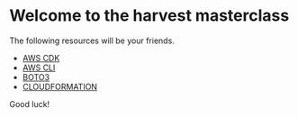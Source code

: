 # Welcome to the harvest masterclass


The following resources will be your friends.

- [AWS CDK](https://docs.aws.amazon.com/cdk/api/latest/docs/aws-construct-library.html)
- [AWS CLI](https://awscli.amazonaws.com/v2/documentation/api/latest/reference/index.html)
- [BOTO3](https://boto3.amazonaws.com/v1/documentation/api/latest/index.html)
- [CLOUDFORMATION](https://docs.aws.amazon.com/AWSCloudFormation/latest/UserGuide/aws-template-resource-type-ref.html)


Good luck!